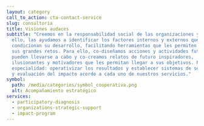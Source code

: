 ```yaml
---
layout: category
call_to_action: cta-contact-service
slug: consultoria
title: Visiones audaces
subtitle: "Creemos en la responsabilidad social de las organizaciones y, por
  ello, las ayudamos a identificar los factores internos y externos que
  condicionan su desarrollo, facilitando herramientas que les permiten definir
  sus grandes retos. Para ello, co-diseñamos acciones y actividades futuras que
  pueden llevarse a cabo y co-creamos relatos de futuro inspiradores,
  ilusionantes y motivadores que les permitan llegar a sus objetivos. Nuestra
  especialidad: operativizar los resultados y establecer sistemas de seguimiento
  y evaluación del impacto acorde a cada uno de nuestros servicios."
symbol:
  path: /media/categories/symbol_cooperativa.png
  alt: Acompañamiento estratégico
services:
  - participatory-diagnosis
  - organizations-strategic-support
  - impact-program
---
```

